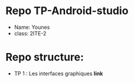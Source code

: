 # Repo TP-Android-studio
- Name: Younes 
- class: 2ITE-2 
 # Repo structure:
<ul>
<li>TP 1 : Les interfaces graphiques <b>link</b></li>
</ul>
